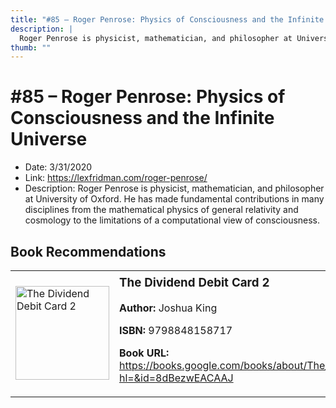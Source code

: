```yaml
---
title: "#85 – Roger Penrose: Physics of Consciousness and the Infinite Universe"
description: |
  Roger Penrose is physicist, mathematician, and philosopher at University of Oxford. He has made fundamental contributions in many disciplines from the mathematical physics of general relativity and cosmology to the limitations of a computational view of consciousness."
thumb: ""
---
```


# #85 – Roger Penrose: Physics of Consciousness and the Infinite Universe

  - Date: 3/31/2020
  - Link: https://lexfridman.com/roger-penrose/
  - Description: Roger Penrose is physicist, mathematician, and philosopher at University of Oxford. He has made fundamental contributions in many disciplines from the mathematical physics of general relativity and cosmology to the limitations of a computational view of consciousness.

## Book Recommendations

<table style="border: none;"><tr style="border: none;"><td style="border: none;"><img src="http://books.google.com/books/content?id=8dBezwEACAAJ&printsec=frontcover&img=1&zoom=1&source=gbs_api" alt="The Dividend Debit Card 2" width="150" style="vertical-align: top;"></td><td style="border: none; vertical-align: top;"><h3 style='margin-top: 5'>The Dividend Debit Card 2</h3><p><strong>Author:</strong> Joshua King</p><p><strong>ISBN:</strong> 9798848158717</p><p><strong>Book URL:</strong> <a href="https://books.google.com/books/about/The_Dividend_Debit_Card_2.html?hl=&id=8dBezwEACAAJ">https://books.google.com/books/about/The_Dividend_Debit_Card_2.html?hl=&id=8dBezwEACAAJ</a></p></td></tr></table>
